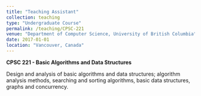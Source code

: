 ```yaml
---
title: "Teaching Assistant"
collection: teaching
type: "Undergraduate Course"
permalink: /teaching/CPSC-221
venue: "Department of Computer Science, University of British Columbia"
date: 2017-01-01
location: "Vancouver, Canada"
---
```

**CPSC 221 - Basic Algorithms and Data Structures**

Design and analysis of basic algorithms and data structures; algorithm analysis methods, searching and sorting algorithms, basic data structures, graphs and concurrency.